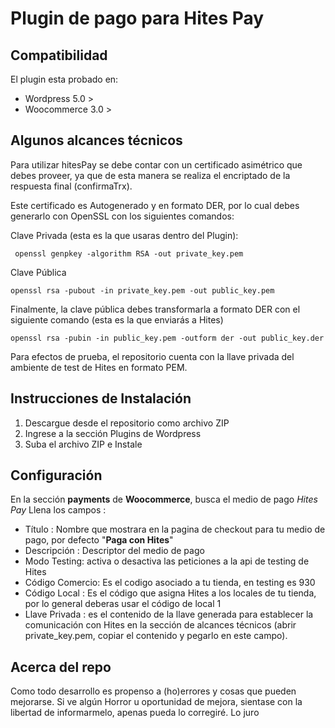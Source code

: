 # Plugin de pago para Hites Pay

## Compatibilidad
El plugin esta probado en:

 - Wordpress 5.0 >
 - Woocommerce 3.0 >

## Algunos alcances técnicos

Para utilizar hitesPay se debe contar con un certificado asimétrico que debes proveer, ya que de esta manera se realiza el encriptado de la respuesta final (confirmaTrx).

Este certificado es Autogenerado y en formato DER, por lo cual debes generarlo con OpenSSL con los siguientes comandos:

Clave Privada (esta es la que usaras dentro del Plugin):

     openssl genpkey -algorithm RSA -out private_key.pem
  
Clave Pública

    openssl rsa -pubout -in private_key.pem -out public_key.pem

Finalmente, la clave pública debes transformarla a formato DER con el siguiente comando (esta es la que enviarás a Hites)

    openssl rsa -pubin -in public_key.pem -outform der -out public_key.der

Para efectos de prueba, el repositorio cuenta con la llave privada del ambiente de test de Hites en formato PEM.

## Instrucciones de Instalación

 1. Descargue desde el repositorio como archivo ZIP
 2. Ingrese a la sección Plugins de Wordpress
 3. Suba el archivo ZIP e Instale

## Configuración

En la sección **payments** de **Woocommerce**, busca el medio de pago *Hites Pay*
Llena los campos :

 - Título : Nombre que mostrara en la pagina de checkout para tu medio de pago, por defecto "**Paga con Hites**"
 - Descripción : Descriptor del medio de pago
 - Modo Testing: activa o desactiva las peticiones a la api de testing de Hites
 - Código Comercio: Es el codigo asociado a tu tienda, en testing es 930
 - Código Local : Es el código que asigna Hites a los locales de tu tienda, por lo general deberas usar el código de local 1
 - Llave Privada : es el contenido de la llave generada para establecer la comunicación con Hites en la sección de alcances técnicos (abrir private_key.pem, copiar el contenido y pegarlo en este campo).
 
 ## Acerca del repo
 Como todo desarrollo es propenso a (ho)errores y cosas que pueden mejorarse. Si ve algún Horror u oportunidad de mejora, sientase con la libertad de informarmelo, apenas pueda lo corregiré. Lo juro
